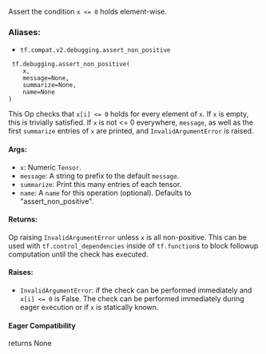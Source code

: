 Assert the condition `x <= 0` holds element-wise.
### Aliases:
- `tf.compat.v2.debugging.assert_non_positive`

```
 tf.debugging.assert_non_positive(
    x,
    message=None,
    summarize=None,
    name=None
)
```
This Op checks that `x[i] <= 0` holds for every element of `x`. If `x` is empty, this is trivially satisfied.
If `x` is not <= 0 everywhere, `message`, as well as the first `summarize` entries of `x` are printed, and `InvalidArgumentError` is raised.
#### Args:
- `x`: Numeric `Tensor`.
- `message`: A string to prefix to the default `message`.
- `summarize`: Print this many entries of each tensor.
- `name`: A `name` for this operation (optional). Defaults to "assert_non_positive".
#### Returns:
Op raising `InvalidArgumentError` unless `x` is all non-positive. This can be used with `tf.control_dependencies` inside of `tf.function`s to block followup computation until the check has e`x`ecuted.
#### Raises:
- `InvalidArgumentError`: if the check can be performed immediately and `x[i] <= 0` is False. The check can be performed immediately during eager e`x`ecution or if `x` is statically known.
#### Eager Compatibility
returns None
